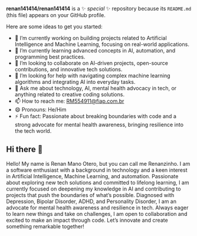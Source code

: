 **renan141414/renan141414** is a ✨ _special_ ✨ repository because its `README.md` (this file) appears on your GitHub profile.

Here are some ideas to get you started:

- 🔭 I’m currently working on building projects related to Artificial Intelligence and Machine Learning, focusing on real-world applications.
- 🌱 I’m currently learning advanced concepts in AI, automation, and programming best practices.
- 👯 I’m looking to collaborate on AI-driven projects, open-source contributions, and innovative tech solutions.
- 🤔 I’m looking for help with navigating complex machine learning algorithms and integrating AI into everyday tasks.
- 💬 Ask me about technology, AI, mental health advocacy in tech, or anything related to creative coding solutions.
- 📫 How to reach me: RM554911@fiap.com.br
- 😄 Pronouns: He/Him
- ⚡ Fun fact: Passionate about breaking boundaries with code and a strong advocate for mental health awareness, bringing resilience into the tech world.

## Hi there 👋
Hello! My name is Renan Mano Otero, but you can call me Renanzinho. I am a software enthusiast with a background in technology and a keen interest in Artificial Intelligence, Machine Learning, and automation. Passionate about exploring new tech solutions and committed to lifelong learning, I am currently focused on deepening my knowledge in AI and contributing to projects that push the boundaries of what’s possible. Diagnosed with Depression, Bipolar Disorder, ADHD, and Personality Disorder, I am an advocate for mental health awareness and resilience in tech. Always eager to learn new things and take on challenges, I am open to collaboration and excited to make an impact through code. Let’s innovate and create something remarkable together!
